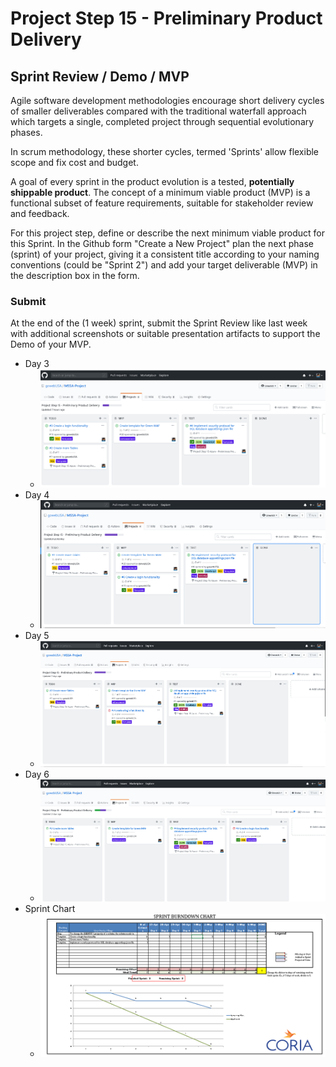 # Project Step 15 - Preliminary Product Delivery

## Sprint Review / Demo / MVP

Agile software development methodologies encourage short delivery cycles of smaller deliverables compared with the traditional waterfall approach which targets a single, completed project through sequential evolutionary phases.

In scrum methodology, these shorter cycles, termed 'Sprints' allow flexible scope and fix cost and budget.

A goal of every sprint in the product evolution is a tested, **potentially shippable product**. The concept of a minimum viable product (MVP) is a functional subset of feature requirements, suitable for stakeholder review and feedback.

For this project step, define or describe the next minimum viable product for this Sprint. In the Github form "Create a New Project" plan the next phase (sprint) of your project, giving it a consistent title according to your naming conventions (could be "Sprint 2") and add your target deliverable (MVP) in the description box in the form.

### Submit

At the end of the (1 week) sprint, submit the Sprint Review like last week with additional screenshots or suitable presentation artifacts to support the Demo of your MVP.

- Day 3
   * ![Day 3](https://github.com/gowebUSA/MSSA-Project/blob/master/ProjectSteps/ProjectStep15/files/4-29.png?raw=true)
- Day 4
   * ![Day 4](https://github.com/gowebUSA/MSSA-Project/blob/master/ProjectSteps/ProjectStep15/files/4-30.png?raw=true)
- Day 5
   * ![Day 5](https://github.com/gowebUSA/MSSA-Project/blob/master/ProjectSteps/ProjectStep15/files/5-1a.png?raw=true)
- Day 6
   * ![Day 6](https://github.com/gowebUSA/MSSA-Project/blob/master/ProjectSteps/ProjectStep15/files/5-2.png?raw=true)
- Sprint Chart
   * ![Sprint Chart](https://github.com/gowebUSA/MSSA-Project/blob/master/ProjectSteps/ProjectStep15/files/Sprint%205-2-2020.png?raw=true)
